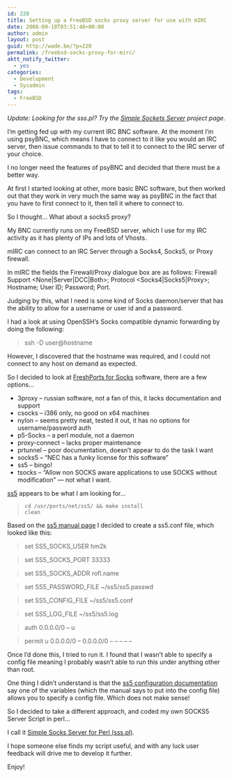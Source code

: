 ```yaml
---
id: 220
title: Setting up a FreeBSD socks proxy server for use with mIRC
date: 2008-09-18T03:51:48+00:00
author: admin
layout: post
guid: http://wade.be/?p=220
permalink: /freebsd-socks-proxy-for-mirc/
aktt_notify_twitter:
  - yes
categories:
  - Development
  - Sysadmin
tags:
  - FreeBSD
---
```

<p class="lead">
  <em>Update: Looking for the sss.pl? Try the <a href="https://sourceforge.net/projects/ssspl/">Simple Sockets Server</a> project page.</em>
</p>

I&#8217;m getting fed up with my current IRC BNC software. At the moment I&#8217;m using psyBNC, which means I have to connect to it like you would an IRC server, then issue commands to that to tell it to connect to the IRC server of your choice.

I no longer need the features of psyBNC and decided that there must be a better way.

At first I started looking at other, more basic BNC software, but then worked out that they work in very much the same way as psyBNC in the fact that you have to first connect to it, then tell it where to connect to.

So I thought&#8230; What about a socks5 proxy?

<!--more-->

My BNC currently runs on my FreeBSD server, which I use for my IRC activity as it has plenty of IPs and lots of Vhosts.

mIRC can connect to an IRC Server through a Socks4, Socks5, or Proxy firewall.

In mIRC the fields the Firewall/Proxy dialogue box are as follows: Firewall Support <None|Server|DCC|Both>; Protocol <Socks4|Socks5|Proxy>; Hostname; User ID; Password; Port.

Judging by this, what I need is some kind of Socks daemon/server that has the ability to allow for a username or user id and a password.

I had a look at using OpenSSH&#8217;s Socks compatible dynamic forwarding by doing the following:

> ssh -D<port> user@hostname

However, I discovered that the hostname was required, and I could not connect to any host on demand as expected.

So I decided to look at [FreshPorts for Socks](http://www.freshports.org/search.php?stype=shortdescription&method=match&query=socks) software, there are a few options&#8230;

  * 3proxy &#8211; russian software, not a fan of this, it lacks documentation and support
  * csocks &#8211; i386 only, no good on x64 machines
  * nylon &#8211; seems pretty neat, tested it out, it has no options for username/password auth
  * p5-Socks &#8211; a perl module, not a daemon
  * proxy-connect &#8211; lacks proper maintenance
  * prtunnel &#8211; poor documentation, doesn&#8217;t appear to do the task I want
  * socks5 &#8211; &#8220;NEC has a funky license for this software&#8221;
  * ss5 &#8211; bingo!
  * tsocks &#8211; &#8220;Allow non SOCKS aware applications to use SOCKS without modification&#8221; &#8212; not what I want.

[ss5](http://ss5.sourceforge.net/) appears to be what I am looking for&#8230;

> <code class="code">cd /usr/ports/net/ss5/ && make install clean</code>

Based on the [ss5 manual page](http://linux.die.net/man/1/ss5) I decided to create a ss5.conf file, which looked like this:

> set SS5\_SOCKS\_USER hm2k
  
> set SS5\_SOCKS\_PORT 33333
  
> set SS5\_SOCKS\_ADDR rofl.name
  
> set SS5\_PASSWORD\_FILE ~/ss5/ss5.passwd
  
> set SS5\_CONFIG\_FILE ~/ss5/ss5.conf
  
> set SS5\_LOG\_FILE ~/ss5/ss5.log
  
> auth 0.0.0.0/0 &#8211; u
  
> permit u 0.0.0.0/0 &#8211; 0.0.0.0/0 &#8211; &#8211; &#8211; &#8211; &#8211;

Once I&#8217;d done this, I tried to run it. I found that I wasn&#8217;t able to specify a config file meaning I probably wasn&#8217;t able to run this under anything other than root.

One thing I didn&#8217;t understand is that the [ss5 configuration documentation](http://ss5.sourceforge.net/configuration.htm) say one of the variables (which the manual says to put into the config file) allows you to specify a config file. Which does not make sense!

So I decided to take a different approach, and coded my own SOCKS5 Server Script in perl&#8230;

I call it [Simple Socks Server for Perl (sss.pl)](http://sourceforge.net/projects/ssspl).

I hope someone else finds my script useful, and with any luck user feedback will drive me to develop it further.

Enjoy!